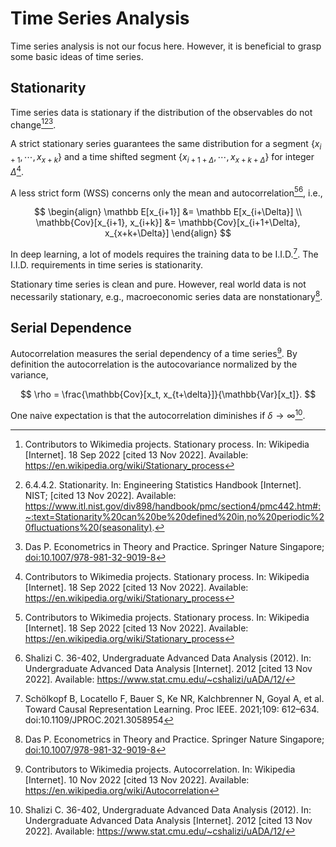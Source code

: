 # Time Series Analysis

Time series analysis is not our focus here. However, it is beneficial to grasp some basic ideas of time series.

## Stationarity

Time series data is stationary if the distribution of the observables do not change[^wiki-stationary-process][^nist-stationarity][^Das2019].

A strict stationary series guarantees the same distribution for a segment $\{x_{i+1}, \cdots, x_{x+k}\}$ and a time shifted segment $\{x_{i+1+\Delta}, \cdots, x_{x+k+\Delta}\}$ for integer $\Delta$[^wiki-stationary-process].

A less strict form (WSS) concerns only the mean and autocorrelation[^wiki-stationary-process][^Shalizi2012], i.e.,

$$
\begin{align}
\mathbb E[x_{i+1}] &= \mathbb E[x_{i+\Delta}] \\
\mathbb{Cov}[x_{i+1}, x_{i+k}] &= \mathbb{Cov}[x_{i+1+\Delta}, x_{x+k+\Delta}]
\end{align}
$$

In deep learning, a lot of models requires the training data to be I.I.D.[^Schoelkopf2021]. The I.I.D. requirements in time series is stationarity.

Stationary time series is clean and pure. However, real world data is not necessarily stationary, e.g., macroeconomic series data are nonstationary[^Das2019].

## Serial Dependence

Autocorrelation measures the serial dependency of a time series[^wiki-autocorrelation]. By definition the autocorrelation is the autocovariance normalized by the variance,

$$
\rho = \frac{\mathbb{Cov}[x_t, x_{t+\delta}]}{\mathbb{Var}[x_t]}.
$$

One naive expectation is that the autocorrelation diminishes if $\delta \to \infty$[^Shalizi2012].


[^wiki-stationary-process]: Contributors to Wikimedia projects. Stationary process. In: Wikipedia [Internet]. 18 Sep 2022 [cited 13 Nov 2022]. Available: https://en.wikipedia.org/wiki/Stationary_process
[^nist-stationarity]: 6.4.4.2. Stationarity. In: Engineering Statistics Handbook [Internet]. NIST; [cited 13 Nov 2022]. Available: https://www.itl.nist.gov/div898/handbook/pmc/section4/pmc442.htm#:~:text=Stationarity%20can%20be%20defined%20in,no%20periodic%20fluctuations%20(seasonality).
[^Shalizi2012]: Shalizi C. 36-402, Undergraduate Advanced Data Analysis (2012). In: Undergraduate Advanced Data Analysis [Internet]. 2012 [cited 13 Nov 2022]. Available: https://www.stat.cmu.edu/~cshalizi/uADA/12/
[^Schoelkopf2021]: Schölkopf B, Locatello F, Bauer S, Ke NR, Kalchbrenner N, Goyal A, et al. Toward Causal Representation Learning. Proc IEEE. 2021;109: 612–634. doi:10.1109/JPROC.2021.3058954
[^wiki-autocorrelation]: Contributors to Wikimedia projects. Autocorrelation. In: Wikipedia [Internet]. 10 Nov 2022 [cited 13 Nov 2022]. Available: https://en.wikipedia.org/wiki/Autocorrelation
[^Das2019]: Das P. Econometrics in Theory and Practice. Springer Nature Singapore; [doi:10.1007/978-981-32-9019-8](https://link.springer.com/book/10.1007/978-981-32-9019-8)
